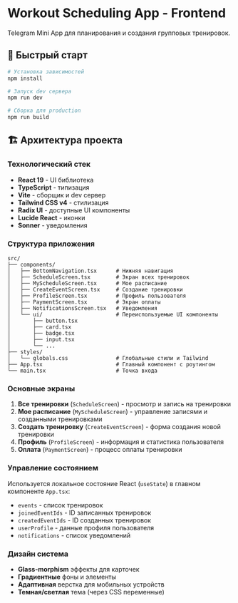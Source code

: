 # Workout Scheduling App - Frontend

Telegram Mini App для планирования и создания групповых тренировок.

## 🚀 Быстрый старт

```bash
# Установка зависимостей
npm install

# Запуск dev сервера
npm run dev

# Сборка для production
npm run build
```

## 🏗️ Архитектура проекта

### Технологический стек
- **React 19** - UI библиотека
- **TypeScript** - типизация
- **Vite** - сборщик и dev сервер
- **Tailwind CSS v4** - стилизация
- **Radix UI** - доступные UI компоненты
- **Lucide React** - иконки
- **Sonner** - уведомления

### Структура приложения

```
src/
├── components/
│   ├── BottomNavigation.tsx      # Нижняя навигация
│   ├── ScheduleScreen.tsx        # Экран всех тренировок
│   ├── MyScheduleScreen.tsx      # Мое расписание
│   ├── CreateEventScreen.tsx     # Создание тренировки
│   ├── ProfileScreen.tsx         # Профиль пользователя
│   ├── PaymentScreen.tsx         # Экран оплаты
│   ├── NotificationsScreen.tsx   # Уведомления
│   └── ui/                       # Переиспользуемые UI компоненты
│       ├── button.tsx
│       ├── card.tsx
│       ├── badge.tsx
│       ├── input.tsx
│       └── ...
├── styles/
│   └── globals.css               # Глобальные стили и Tailwind
├── App.tsx                       # Главный компонент с роутингом
└── main.tsx                      # Точка входа

```

### Основные экраны

1. **Все тренировки** (`ScheduleScreen`) - просмотр и запись на тренировки
2. **Мое расписание** (`MyScheduleScreen`) - управление записями и созданными тренировками
3. **Создать тренировку** (`CreateEventScreen`) - форма создания новой тренировки
4. **Профиль** (`ProfileScreen`) - информация и статистика пользователя
5. **Оплата** (`PaymentScreen`) - процесс оплаты тренировки

### Управление состоянием

Используется локальное состояние React (`useState`) в главном компоненте `App.tsx`:
- `events` - список тренировок
- `joinedEventIds` - ID записанных тренировок
- `createdEventIds` - ID созданных тренировок
- `userProfile` - данные профиля пользователя
- `notifications` - список уведомлений

### Дизайн система

- **Glass-morphism** эффекты для карточек
- **Градиентные** фоны и элементы
- **Адаптивная** верстка для мобильных устройств
- **Темная/светлая** тема (через CSS переменные)
